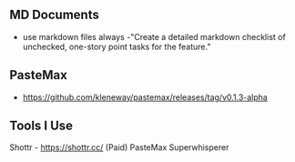 


## MD Documents
- use markdown files always
-"Create a detailed markdown checklist of unchecked, one-story point tasks for the feature."


## PasteMax
- https://github.com/kleneway/pastemax/releases/tag/v0.1.3-alpha




## Tools I Use
Shottr - https://shottr.cc/ (Paid)
PasteMax
Superwhisperer 


